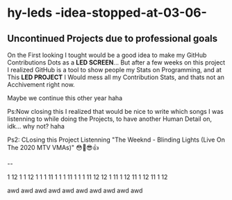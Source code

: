 # hy-leds -idea-stopped-at-03-06-

## Uncontinued Projects due to professional goals

On the First looking I tought would be a good idea to make my GitHub Contributions Dots as a **LED SCREEN**...
But after a few weeks on this project I realized GitHub is a tool to show people my Stats on Programming,
and at This **LED PROJECT** I Would mess all my Contribution Stats, and thats not an Acchivement right now.

Maybe we continue this other year haha






Ps:Now closing this I realized that would be nice to write which songs I was listenning to while doing the Projects, to have another Human Detail on, idk... why not? haha

Ps2: CLosing this Project Listenning "The Weeknd - Blinding Lights (Live On The 2020 MTV VMAs)" 😳🤝😎👍


--

1  12 1  1
12 1  1  1
11 1  1  1
11 1  1  1
11 12 12 1
11 1  12
11 1  12
11 1  12



awd
awd
awd
awd
awd
awd
awd
awd
awd
awd



